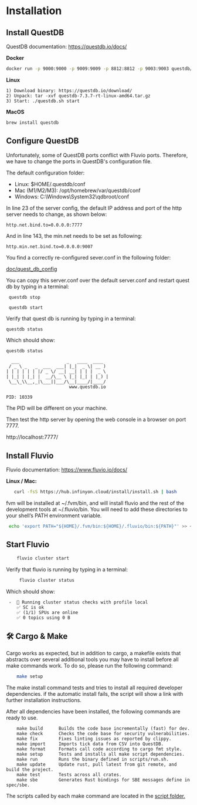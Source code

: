 # Installation

## Install QuestDB

QuestDB documentation: https://questdb.io/docs/

**Docker**

```bash 
docker run -p 9000:9000 -p 9009:9009 -p 8812:8812 -p 9003:9003 questdb/questdb:7.3.7
```

**Linux**

``` 
1) Download binary: https://questdb.io/download/
2) Unpack: tar -xvf questdb-7.3.7-rt-linux-amd64.tar.gz
3) Start: ./questdb.sh start
```

**MacOS**

```bash 
brew install questdb
```

## Configure QuestDB

Unfortunately, some of QuestDB ports conflict with Fluvio ports.
Therefore, we have to change the ports in QuestDB's configuration file.

The default configuration folder:
* Linux: $HOME/.questdb/conf
* Mac (M1/M2/M3): /opt/homebrew/var/questdb/conf
* Windows: C:\Windows\System32\qdbroot/conf

In line 23 of the server config, the default IP address and port of the
http server needs to change, as shown below:

``` 
http.net.bind.to=0.0.0.0:7777
```

And in line 143, the min.net needs to be set as following:

``` 
http.min.net.bind.to=0.0.0.0:9007
```

You find a correctly re-configured sever.conf in the following folder:

[doc/quest_db_config](doc/quest_db_config)


You can copy this server.conf over the default server.conf and restart quest db
by typing in a terminal: 

``` 
 questdb stop
 
 questdb start
```

Verify that quest db is running by typing in a terminal:

```bash
questdb status
```

Which should show:

```
questdb status

  ___                  _   ____  ____
 / _ \ _   _  ___  ___| |_|  _ \| __ )
| | | | | | |/ _ \/ __| __| | | |  _ \
| |_| | |_| |  __/\__ \ |_| |_| | |_) |
 \__\_\\__,_|\___||___/\__|____/|____/
                        www.questdb.io

PID: 10339
```

The PID will be different on your machine.

Then test the http server by opening the web console in a browser on  port 7777.

http://localhost:7777/


## Install Fluvio

Fluvio documentation: https://www.fluvio.io/docs/

**Linux / Mac:** 

```bash 
   curl -fsS https://hub.infinyon.cloud/install/install.sh | bash
```

fvm will be installed at ~/.fvm/bin, and will install fluvio and the rest of the development tools at ~/.fluvio/bin. You will need to add these directories to your shell’s PATH environment variable.

```bash 
 echo 'export PATH="${HOME}/.fvm/bin:${HOME}/.fluvio/bin:${PATH}"' >> ~/.bashrc
```

## Start Fluvio


```bash 
    fluvio cluster start
```

Verify that fluvio is running by typing in a terminal:

```bash
     fluvio cluster status
```

Which should show:

```    
 -  📝 Running cluster status checks with profile local
    ✅ SC is ok
    ✅ (1/1) SPUs are online
    ✅ 0 topics using 0 B
```

## 🛠️ Cargo & Make

Cargo works as expected, but in addition to cargo, a makefile exists
that abstracts over several additional tools you may have to install
before all make commands work. To do so, please run the following command:

```bash 
    make setup
```

The make install command tests and tries to install all required developer dependencies.
if the automatic install fails, the script will show a link with further installation instructions.

After all dependencies have been installed, the following commands are ready to use.

```
    make build   	Builds the code base incrementally (fast) for dev.
    make check   	Checks the code base for security vulnerabilities.
    make fix   		Fixes linting issues as reported by clippy.
    make import   	Imports tick data from CSV into QuestDB.
    make format   	Formats call code according to cargo fmt style.
    make setup   	Tests and installs all make script dependencies.
    make run   		Runs the binary defined in scripts/run.sh.
    make update   	Update rust, pull latest from git remote, and build the project.
    make test   	Tests across all crates.
    make sbe   		Generates Rust bindings for SBE messages define in spec/sbe.
```

The scripts called by each make command are located in the [script folder.](scripts)
